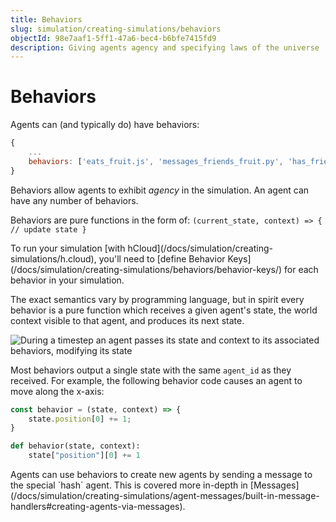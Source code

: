 ```yaml
---
title: Behaviors
slug: simulation/creating-simulations/behaviors
objectId: 98e7aaf1-5ff1-47a6-bec4-b6bfe7415fd9
description: Giving agents agency and specifying laws of the universe
---
```


# Behaviors

Agents can \(and typically do\) have behaviors:

```javascript
{
    ...
    behaviors: ['eats_fruit.js', 'messages_friends_fruit.py', 'has_friends.js']
}
```

Behaviors allow agents to exhibit _agency_ in the simulation. An agent can have any number of behaviors.

Behaviors are pure functions in the form of: `(current_state, context) => { // update state }`

<Hint style="warning">
To run your simulation [with hCloud](/docs/simulation/creating-simulations/h.cloud), you'll need to [define Behavior Keys](/docs/simulation/creating-simulations/behaviors/behavior-keys/) for each behavior in your simulation.
</Hint>

The exact semantics vary by programming language, but in spirit every behavior is a pure function which receives a given agent's state, the world context visible to that agent, and produces its next state.

![During a timestep an agent passes its state and context to its associated behaviors, modifying its state](https://cdn-us1.hash.ai/site/docs/untitled-4-.png)

Most behaviors output a single state with the same `agent_id` as they received. For example, the following behavior code causes an agent to move along the x-axis:

<Tabs>
<Tab title="JavaScript" >


```javascript
const behavior = (state, context) => {
    state.position[0] += 1;
}
```

</Tab >

<Tab title="Python" >


```python
def behavior(state, context):
    state["position"][0] += 1
```

</Tab>
</Tabs>

<Hint style="info">
Agents can use behaviors to create new agents by sending a message to the special `hash` agent. This is covered more in-depth in [Messages](/docs/simulation/creating-simulations/agent-messages/built-in-message-handlers#creating-agents-via-messages).
</Hint>
